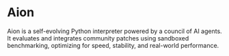 # Aion
Aion is a self-evolving Python interpreter powered by a council of AI agents. It evaluates and integrates community patches using sandboxed benchmarking, optimizing for speed, stability, and real-world performance.

